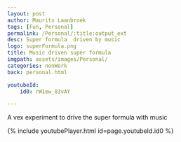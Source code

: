 ```yaml
---
layout: post
author: Maurits Laanbroek
tags: [Fun, Personal]
permalink: /Personal/:title:output_ext
desc: Super formula  driven by music
logo: superFormula.png
title: Music driven super formula 
imgpath: assets/images/Personal/
categories: nonWork
back: personal.html

youtubeId: 
    id0: rW1ew_83vAY

---
```

A vex experiment to drive the super formula with music

{% include youtubePlayer.html id=page.youtubeId.id0 %}




